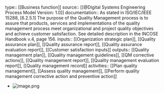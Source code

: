 type:: [[Business function]]
source:: [[@Digital Systems Engineering Process Model Version: 1.0]]
documentation:: As stated in ISO/IEC/IEEE 15288, [6.2.5.1] The purpose of the Quality Management process is to assure that products, services and implementations of the quality management process meet organizational and project quality objectives and achieve customer satisfaction.  See detailed description in the INCOSE Handbook v.4, page 156.
inputs:: [[Organization strategic plan]], [[Quality assurance plan]], [[Quality assurance report]], [[Quality assurance evaluation report]], [[Customer satisfaction inputs]]
outputs:: [[Quality management plan]], [[Quality management guidelines]], [[QM corrective actions]], [[Quality management report]], [[Quality management evaluation report]], [[Quality management record]]
activities:: [[Plan quality management]], [[Assess quality management]], [[Perform quality management corrective action and preventive action]]

- ![image.png](../assets/image_1689502853778_0.png)